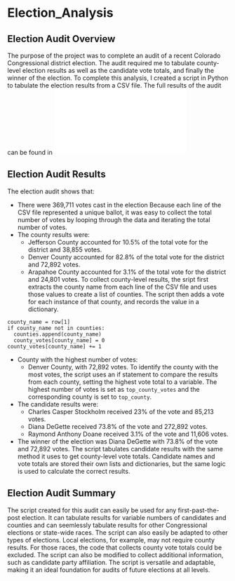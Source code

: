 # Election_Analysis
## Election Audit Overview
The purpose of the project was to complete an audit of a recent Colorado Congressional district election. The audit required me to tabulate county-level election results as well as the candidate vote totals, and finally the winner of the election. To complete this analysis, I created a script in Python to tabulate the election results from a CSV file. The full results of the audit can be found in ![election_analysis](analysis/election_analysis.txt)
## Election Audit Results
The election audit shows that:
- There were 369,711 votes cast in the election
Because each line of the CSV file represented a unique ballot, it was easy to collect the total number of votes by looping through the data and iterating the total number of votes. 
- The county results were:
  - Jefferson County accounted for 10.5% of the total vote for the district and 38,855 votes.
  - Denver County accounted for 82.8% of the total vote for the district and 72,892 votes.
  - Arapahoe County accounted for 3.1% of the total vote for the district and 24,801 votes.
To collect county-level results, the sript first extracts the county name from each line of the CSV file and uses those values to create a list of counties. The script then adds a vote for each instance of that county, and records the value in a dictionary.
```
county_name = row[1]
if county_name not in counties:
  counties.append(county_name)
  county_votes[county_name] = 0
county_votes[county_name] += 1
```
- County with the highest number of votes:
  - Denver County, with 72,892 votes.
To identify the county with the most votes, the script uses an if statement to compare the results from each county, setting the highest vote total to a variable. The highest number of votes is set as ```top_county_votes``` and the corresponding county is set to ```top_county```.
- The candidate results were:
  - Charles Casper Stockholm received 23% of the vote and 85,213 votes.
  - Diana DeGette received 73.8% of the vote and 272,892 votes.
  - Raymond Anthony Doane received 3.1% of the vote and 11,606 votes.
- The winner of the election was Diana DeGette with 73.8% of the vote and 72,892 votes.
The script tabulates candidate results with the same method it uses to get county-level vote totals. Candidate names and vote totals are stored their own lists and dictionaries, but the same logic is used to calculate the correct results.

## Election Audit Summary
The script created for this audit can easily be used for any first-past-the-post election. It can tabulate results for variable numbers of candidates and counties and can seemlessly tabulate results for other Congressional elections or state-wide races. The script can also easily be adapted to other types of elections. Local elections, for example, may not require county results. For those races, the code that collects county vote totals could be excluded. The script can also be modified to collect additional information, such as candidate party affiliation. The script is versatile and adaptable, making it an ideal foundation for audits of future elections at all levels.
